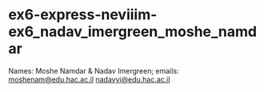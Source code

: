 # ex6-express-neviiim-ex6_nadav_imergreen_moshe_namdar
Names: Moshe Namdar & Nadav Imergreen; emails: moshenam@edu.hac.ac.il nadavyi@edu.hac.ac.il
